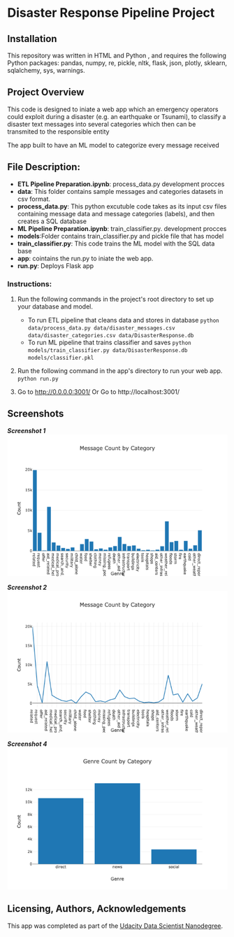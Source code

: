 # Disaster Response Pipeline Project

## Installation
This repository was written in HTML and Python , and requires the following Python packages: 
 pandas, numpy, re, pickle, nltk, flask, json, plotly, sklearn, sqlalchemy, sys,  warnings.

## Project Overview
This code is designed to iniate a  web app which an emergency operators could exploit during a disaster (e.g. an earthquake or Tsunami), to classify a disaster text messages into several categories which then can be transmited to the responsible entity

The app built to have an ML model to categorize every message received
## File Description:
* **ETL Pipeline Preparation.ipynb**:  process_data.py development procces
* **data**: This folder contains sample messages and categories datasets in csv format.
* **process_data.py**: This python excutuble code takes as its input csv files containing message data and message categories (labels), and then creates a SQL database
* **ML Pipeline Preparation.ipynb**: train_classifier.py. development procces
* **models**:Folder contains train_classifier.py and pickle file that has model
* **train_classifier.py**: This code trains the ML model with the SQL data base
* **app**: cointains the run.py to iniate the web app.
* **run.py**: Deploys Flask app

### Instructions:
1. Run the following commands in the project's root directory to set up your database and model.

    - To run ETL pipeline that cleans data and stores in database
        `python data/process_data.py data/disaster_messages.csv data/disaster_categories.csv data/DisasterResponse.db`
    - To run ML pipeline that trains classifier and saves
        `python models/train_classifier.py data/DisasterResponse.db models/classifier.pkl`

2. Run the following command in the app's directory to run your web app.
    `python run.py`

3. Go to http://0.0.0.0:3001/
   Or Go to http://localhost:3001/

## Screenshots

***Screenshot 1***
![Screenshot 1](https://github.com/akshaykarthick/Disaster-Response-Pipeline/blob/master/screenshot1.png)

***Screenshot 2***
![Screenshot 2](https://github.com/akshaykarthick/Disaster-Response-Pipeline/blob/master/screenshot2.png)

***Screenshot 4***
![Screenshot 2](https://github.com/akshaykarthick/Disaster-Response-Pipeline/blob/master/screenshot3.png)



## Licensing, Authors, Acknowledgements
This app was completed as part of the [Udacity Data Scientist Nanodegree](https://classroom.udacity.com/nanodegrees/nd025-ent/dashboard/overview).
